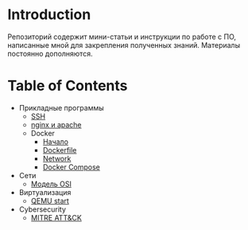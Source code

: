 # Introduction

Репозиторий содержит мини-статьи и инструкции по работе с ПО, написанные мной для закрепления полученных знаний. Материалы постоянно дополняются.

# Table of Contents

- Прикладные программы
  - [SSH](ssh.md)
  - [nginx и apache](nginpache.md)
  - Docker
    - [Начало](docker/docker_start.md)
    - [Dockerfile](docker/docker_file.md)
    - [Network](docker/docker_network.md)
    - [Docker Compose](docker/docker_compose/docker_compose.md)
- Сети
  - [Модель OSI](OSI.md)
- Виртуализация
  - [QEMU start](qemu.md)
- Cybersecurity
  - [MITRE ATT&CK](mitre.md)